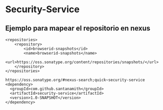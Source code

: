 # Security-Service
## Ejemplo para mapear el repositorio en nexus

```
<repositories>
    <repository>
        <id>browserid-snapshots</id>
        <name>browserid-snapshots</name>
        <url>https://oss.sonatype.org/content/repositories/snapshots/</url>
    </repository>
</repositories>
```
```
https://oss.sonatype.org/#nexus-search;quick~security-service
<dependency>
  <groupId>com.github.santanamith</groupId>
  <artifactId>security-service</artifactId>
  <version>1.0-SNAPSHOT</version>
</dependency>
```
